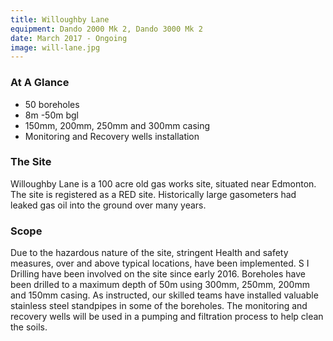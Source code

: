 ```yaml
---
title: Willoughby Lane
equipment: Dando 2000 Mk 2, Dando 3000 Mk 2
date: March 2017 - Ongoing
image: will-lane.jpg
---
```


### At A Glance

- 50 boreholes
- 8m -50m bgl
- 150mm, 200mm, 250mm and 300mm casing
- Monitoring and Recovery wells installation

### The Site

Willoughby Lane is a 100 acre old gas works site, situated near Edmonton. The site is registered as a RED site. Historically large gasometers had leaked gas oil into the ground over many years.

### Scope

Due to the hazardous nature of the site, stringent Health and safety measures, over and above typical locations, have been implemented.
S I Drilling have been involved on the site since early 2016. Boreholes have been drilled to a maximum depth of  50m using 300mm, 250mm, 200mm and 150mm casing. As instructed, our skilled teams have installed valuable stainless steel standpipes in some of the boreholes. The monitoring and recovery wells will be used in a pumping and filtration process to help clean the soils.
